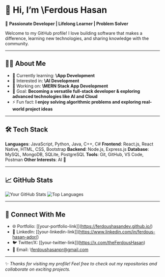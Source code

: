 # 👋 Hi, I’m \Ferdous Hasan

🚀 **Passionate Developer | Lifelong Learner | Problem Solver**

Welcome to my GitHub profile!
I love building software that makes a difference, learning new technologies, and sharing knowledge with the community.

---

## 🧑‍💻 About Me

* 🌱 Currently learning: **\App Development**
* 💼 Interested in: **\AI Development**
* 🔭 Working on: **\MERN Stack App Development**
* 🎯 Goal: **Becoming a versatile full-stack developer & exploring advanced technologies like AI and Cloud**
* ⚡ Fun fact: **I enjoy solving algorithmic problems and exploring real-world project ideas**

---

## 🛠️ Tech Stack

**Languages**: JavaScript, Python, Java, C++, C#
**Frontend**: React.js, React Native, HTML, CSS, Bootstrap
**Backend**: Node.js, Express.js
**Database**: MySQL, MongoDB, SQLite, PostgreSQL
**Tools**: Git, GitHub, VS Code, Postman
**Other Interests**: AI 🤖

---

## 📈 GitHub Stats

![Your GitHub Stats](https://github-readme-stats.vercel.app/api?username=YourUsername\&show_icons=true\&theme=radical)
![Top Languages](https://github-readme-stats.vercel.app/api/top-langs/?username=YourUsername\&layout=compact\&theme=radical)

---

## 🤝 Connect With Me

* 🌐 Portfolio: \[[your-portfolio-link]](https://ferdoushasandev.github.io/)
* 💼 LinkedIn: \[[your-linkedin-link]](https://www.linkedin.com/in/ferdous-hasan-ador/)
* 🐦 Twitter/X: \[[your-twitter-link]](https://x.com/theFerdousHasan)
* 📧 Email: \ferdoushasanpr@gmail.com

---

✨ *Thanks for visiting my profile! Feel free to check out my repositories and collaborate on exciting projects.*
